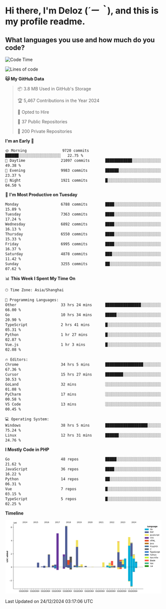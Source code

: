 # **Hi there, I'm Deloz (*´ー｀*), and this is my profile readme.**

## **What languages you use and how much do you code?**

<!--START_SECTION:waka-->
![Code Time](http://img.shields.io/badge/Code%20Time-5%2C342%20hrs%2018%20mins-blue)

![Lines of code](https://img.shields.io/badge/From%20Hello%20World%20I%27ve%20Written-45.3%20million%20lines%20of%20code-blue)

**🐱 My GitHub Data** 

> 📦 3.8 MB Used in GitHub's Storage 
 > 
> 🏆 5,467 Contributions in the Year 2024
 > 
> 💼 Opted to Hire
 > 
> 📜 37 Public Repositories 
 > 
> 🔑 200 Private Repositories 
 > 
**I'm an Early 🐤** 

```text
🌞 Morning                9720 commits        ██████░░░░░░░░░░░░░░░░░░░   22.75 % 
🌆 Daytime                21097 commits       ████████████░░░░░░░░░░░░░   49.38 % 
🌃 Evening                9983 commits        ██████░░░░░░░░░░░░░░░░░░░   23.37 % 
🌙 Night                  1921 commits        █░░░░░░░░░░░░░░░░░░░░░░░░   04.50 % 
```
📅 **I'm Most Productive on Tuesday** 

```text
Monday                   6788 commits        ████░░░░░░░░░░░░░░░░░░░░░   15.89 % 
Tuesday                  7363 commits        ████░░░░░░░░░░░░░░░░░░░░░   17.24 % 
Wednesday                6892 commits        ████░░░░░░░░░░░░░░░░░░░░░   16.13 % 
Thursday                 6550 commits        ████░░░░░░░░░░░░░░░░░░░░░   15.33 % 
Friday                   6995 commits        ████░░░░░░░░░░░░░░░░░░░░░   16.37 % 
Saturday                 4878 commits        ███░░░░░░░░░░░░░░░░░░░░░░   11.42 % 
Sunday                   3255 commits        ██░░░░░░░░░░░░░░░░░░░░░░░   07.62 % 
```


📊 **This Week I Spent My Time On** 

```text
🕑︎ Time Zone: Asia/Shanghai

💬 Programming Languages: 
Other                    33 hrs 24 mins      ████████████████░░░░░░░░░   66.00 % 
Go                       10 hrs 34 mins      █████░░░░░░░░░░░░░░░░░░░░   20.90 % 
TypeScript               2 hrs 41 mins       █░░░░░░░░░░░░░░░░░░░░░░░░   05.31 % 
Python                   1 hr 27 mins        █░░░░░░░░░░░░░░░░░░░░░░░░   02.87 % 
Vue.js                   1 hr 3 mins         █░░░░░░░░░░░░░░░░░░░░░░░░   02.08 % 

🔥 Editors: 
Chrome                   34 hrs 5 mins       █████████████████░░░░░░░░   67.36 % 
Cursor                   15 hrs 27 mins      ████████░░░░░░░░░░░░░░░░░   30.53 % 
GoLand                   32 mins             ░░░░░░░░░░░░░░░░░░░░░░░░░   01.08 % 
PyCharm                  17 mins             ░░░░░░░░░░░░░░░░░░░░░░░░░   00.58 % 
VS Code                  13 mins             ░░░░░░░░░░░░░░░░░░░░░░░░░   00.45 % 

💻 Operating System: 
Windows                  38 hrs 5 mins       ███████████████████░░░░░░   75.24 % 
Linux                    12 hrs 31 mins      ██████░░░░░░░░░░░░░░░░░░░   24.76 % 
```

**I Mostly Code in PHP** 

```text
Go                       48 repos            █████░░░░░░░░░░░░░░░░░░░░   21.62 % 
JavaScript               36 repos            ████░░░░░░░░░░░░░░░░░░░░░   16.22 % 
Python                   14 repos            ██░░░░░░░░░░░░░░░░░░░░░░░   06.31 % 
Vue                      7 repos             █░░░░░░░░░░░░░░░░░░░░░░░░   03.15 % 
TypeScript               5 repos             █░░░░░░░░░░░░░░░░░░░░░░░░   02.25 % 
```



**Timeline**

![Lines of Code chart](https://raw.githubusercontent.com/deloz/deloz/main/assets/bar_graph.png)


 Last Updated on 24/12/2024 03:17:06 UTC
<!--END_SECTION:waka-->
